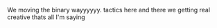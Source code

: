 We moving the binary wayyyyyy. tactics here and there we getting real creative
thats all I'm saying

